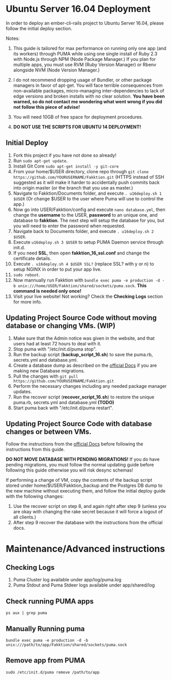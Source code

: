 # Ubuntu Server 16.04 Deployment
In order to deploy an ember-cli-rails project to Ubuntu Server 16.04, please follow the initial deploy section.

Notes:

1. This guide is tailored for max performance on running only one app (and its workers) through PUMA while using one single install of Ruby 2.3 with Node.js through NPM (Node Package Manager.) If you plan for multiple apps, you must use RVM (Ruby Version Manager) or Rbenv alongside NVM (Node Version Manager.)

2. I do not recommend dropping usage of Bundler, or other package managers in favor of apt-get. You will face terrible consequences from non-available packages, micro-managing inter-dependencies to lack of edge versions and broken installs with no clear solution. **You have been warned, so do not contact me wondering what went wrong if you did not follow this piece of advise!**

3. You will need 10GB of free space for deployment procedures.

4. **DO NOT USE THE SCRIPTS FOR UBUNTU 14 DEPLOYMENT!**

## Initial Deploy
1. Fork this project if you have not done so already!
2. Run ```sudo apt-get update```.
3. Install Git Core ```sudo apt-get install -y git-core```
4. From your home/$USER directory, clone repo through ```git clone https://github.com/YOURUSERNAME/Fakktion.git``` (HTTPS instead of SSH suggested as it will make it harder to accidentally push commits back into origin master (or the branch that you use as master.)
5. Navigate to Fakktion/Documents folder, and execute ```. u16deploy.sh 1 $USER``` (Or change $USER to the user where Puma will use to control the app.)
6. Now go into USER/Fakktion/config and execute ```nano database.yml```, then change the **username** to the USER, **password** to an unique one, and database to **fakktion**. The next step will setup the database for you, but you will need to enter the password when requested.
7. Navigate back to Documents folder, and execute ```. u16deploy.sh 2 $USER```.
8. Execute ```u16deploy.sh 3 $USER``` to setup PUMA Daemon service through init.d.
9. If you need **SSL**, then open **fakktion_16_ssl.conf** and change the certificate details.
10. Execute ```. u16deploy.sh 4 $USER SSL?``` (replace SSL? with y or n) to setup NGINX in order to put your app live.
11. ```sudo reboot```.
12. Now mannually run Fakktion with ```bundle exec puma -e production -d -b unix:///home/USER/Fakktion/shared/sockets/puma.sock```. **This command is needed only once!**
13. Visit your live website! Not working? Check the **Checking Logs** section for more info.

## Updating Project Source Code without moving database or changing VMs. (**WIP**)
1. Make sure that the Admin notice was given in the website, and that users had at least 72 hours to deal with it.
2. Stop puma with "/etc/init.d/puma stop".
3. Run the backup script (**backup_script_16.sh**) to save the puma.rb, secrets.yml and database.yml.
4. Create a database dump as described on the [official Docs](http://www.postgresql.org/docs/9.1/static/backup.html) if you are making new Database migrations.
4. Pull the changes with ```git pull https://github.com/YOURUSERNAME/Fakktion.git```
5. Perform the necessary changes including any needed package manager updates.
6. Run the recover script (**recover_script_16.sh**) to restore the unique puma.rb, secrets.yml and database.yml **(TODO)**
7. Start puma back with "/etc/init.d/puma restart".

## Updating Project Source Code with database changes or between VMs.
Follow the instructions from the [official Docs](http://www.postgresql.org/docs/9.1/static/backup.html) before following the instructions from this guide. 

**DO NOT MOVE DATABASE WITH PENDING MIGRATIONS!** If you do have pending migrations, you must follow the normal updating guide before following this guide otherwise you will risk desync schemas! 

If performing a change of VM, copy the contents of the backup script stored under home/$USER/Fakktion_backup and the Postgres DB dump to the new machine without executing them, and follow the initial deploy guide with the following changes:

1. Use the recover script on step 8, and again right after step 9 (unless you are okay with changing the rake secret because it will force a logout of all clients.)
2. After step 9 recover the database with the instructions from the official docs.

# Maintenance/Advanced instructions

## Checking Logs
1. Puma Cluster log available under app/log/puma.log
2. Puma Stdout and Puma Stdeer logs available under app/shared/log

## Check running PUMA apps
```ps aux | grep puma```

## Manually Running puma
```bundle exec puma -e production -d -b unix:///path/to/app/Fakktion/shared/sockets/puma.sock```

## Remove app from PUMA
```sudo /etc/init.d/puma remove /path/to/app```

